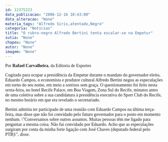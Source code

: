 ```yaml
---
id: 12375223
data_publicacao: "2006-12-16 10:43:00"
data_alteracao: "None"
materia_tags: "Alfredo Siris,atentado,Negro"
categoria: "Notícias"
title: "O rubro-negro Alfredo Bertini tenta escalar-se na Empetur"
sutia: "None"
chapeu: "None"
autor: "None"
imagem: "None"
---
```

<p><P><FONT face=Verdana>Por <STRONG>Rafael Carvalheira</STRONG>, da Editoria de Esportes</FONT></P></p>
<p><P><FONT face=Verdana>Cogitado para ocupar a presidência da Empetur durante o mandato do governador eleito, Eduardo Campos, o economista e produtor cultural Alfredo Bertini negou as especulações em torno do seu nome, em meio a sorrisos sem graça. O questionamento foi feito nesta sexta-feira, no hotel Recife Palace, em Boa Viagem, Zona Sul do Recife, minutos antes de uma coletiva sobre a sua candidatura à presidência executiva do Sport Club do Recife, no mesmo horário em que era revelado o secretariado.</FONT></P></p>
<p><P><FONT face=Verdana>Bertini admitiu ter participado de uma reunião com Eduardo Campos na última terça-feira, mas disse que não foi convidado pelo futuro governador para o posto em momento nenhum. \"Conversamos sobre outros assuntos. Muitas pessoas têm me ligado para perguntar a mesma coisa. Não fui convidado por Eduardo. Acho que as especulações surgiram por conta da minha forte ligação com José Chaves (deputado federal pelo PTB)\", disse.</FONT></P> </p>
